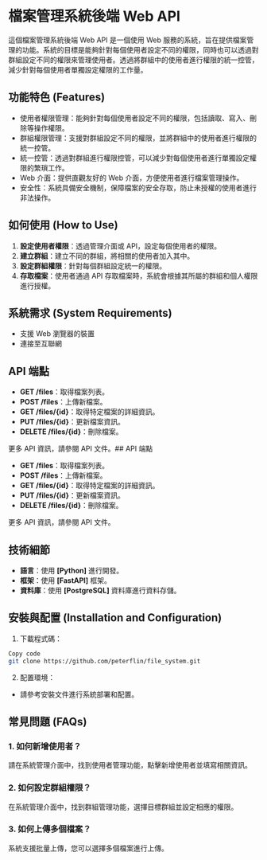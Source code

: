 # 檔案管理系統後端 Web API
這個檔案管理系統後端 Web API 是一個使用 Web 服務的系統，旨在提供檔案管理的功能。系統的目標是能夠針對每個使用者設定不同的權限，同時也可以透過對群組設定不同的權限來管理使用者。透過將群組中的使用者進行權限的統一控管，減少針對每個使用者單獨設定權限的工作量。

## 功能特色 (Features)
 - 使用者權限管理：能夠針對每個使用者設定不同的權限，包括讀取、寫入、刪除等操作權限。
 - 群組權限管理：支援對群組設定不同的權限，並將群組中的使用者進行權限的統一控管。
 - 統一控管：透過對群組進行權限控管，可以減少對每個使用者進行單獨設定權限的繁瑣工作。
 - Web 介面：提供直觀友好的 Web 介面，方便使用者進行檔案管理操作。
 - 安全性：系統具備安全機制，保障檔案的安全存取，防止未授權的使用者進行非法操作。

## 如何使用 (How to Use)
1. **設定使用者權限**：透過管理介面或 API，設定每個使用者的權限。
2. **建立群組**：建立不同的群組，將相關的使用者加入其中。
3. **設定群組權限**：針對每個群組設定統一的權限。
4. **存取檔案**：使用者通過 API 存取檔案時，系統會根據其所屬的群組和個人權限進行授權。

## 系統需求 (System Requirements)
- 支援 Web 瀏覽器的裝置
- 連接至互聯網

## API 端點

- **GET /files**：取得檔案列表。
- **POST /files**：上傳新檔案。
- **GET /files/{id}**：取得特定檔案的詳細資訊。
- **PUT /files/{id}**：更新檔案資訊。
- **DELETE /files/{id}**：刪除檔案。

更多 API 資訊，請參閱 API 文件。## API 端點

- **GET /files**：取得檔案列表。
- **POST /files**：上傳新檔案。
- **GET /files/{id}**：取得特定檔案的詳細資訊。
- **PUT /files/{id}**：更新檔案資訊。
- **DELETE /files/{id}**：刪除檔案。

更多 API 資訊，請參閱 API 文件。

## 技術細節

- **語言**：使用 **[Python]** 進行開發。
- **框架**：使用 **[FastAPI]** 框架。
- **資料庫**：使用 **[PostgreSQL]** 資料庫進行資料存儲。

## 安裝與配置 (Installation and Configuration)
1. 下載程式碼：
```bash
Copy code
git clone https://github.com/peterflin/file_system.git
```
2. 配置環境：
- 請參考安裝文件進行系統部署和配置。

## 常見問題 (FAQs)
### 1. 如何新增使用者？  
請在系統管理介面中，找到使用者管理功能，點擊新增使用者並填寫相關資訊。

### 2. 如何設定群組權限？  
在系統管理介面中，找到群組管理功能，選擇目標群組並設定相應的權限。

### 3. 如何上傳多個檔案？
系統支援批量上傳，您可以選擇多個檔案進行上傳。

